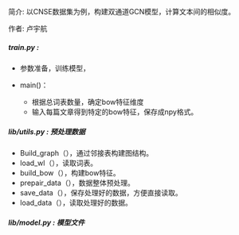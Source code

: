 简介: 以CNSE数据集为例，构建双通道GCN模型，计算文本间的相似度。

作者: 卢宇航 

##### train.py : 

- 参数准备，训练模型，

- main()：
  - 根据总词表数量，确定bow特征维度
  - 输入每篇文章得到特定的bow特征，保存成npy格式。

##### lib/utils.py : 预处理数据

- Build_graph（），通过邻接表构建图结构。
- load_wl（），读取词表。
- build_bow（），构建bow特征。
- prepair_data（），数据整体预处理。
- save_data（），保存处理好的数据，方便直接读取。
- load_data（），读取处理好的数据。

##### lib/model.py : 模型文件





